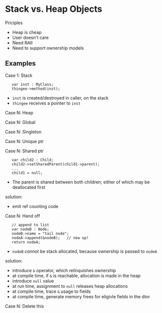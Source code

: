 # Stack vs. Heap Objects

Priciples
- Heap is cheap
- User doesn't care
- Need RAII
- Need to support ownership models

## Examples

Case 1: Stack
```
   var inst : MyClass;
   thingee->method(inst);
```
- `inst` is created/destroyed in caller, on the stack
- `thingee` receives a pointer to `inst`

Case N: Heap

Case N: Global

Case N: Singleton

Case N: Unique ptr

Case N: Shared ptr
```
   var child2 : Child;
   child2->setSharedParent(child1->parent);
   ...
   child1 = null;
```
- The parent is shared between both children; either of which may be deallocated first

solution:
- emit ref counting code

Case N: Hand off
```
   // append to list
   var nodeB : Node;
   nodeB->name = "tail node";
   nodeA->append(&nodeB);   // new op!
   return nodeA;
```
- `nodeB` _cannot_ be stack allocated, because ownership is passed to `nodeA`

solution:
- introduce `&` operator, which relinquishes ownership
- at compile time, if `&` is reachable, allocation is made in the heap
- introduce `null` value
- at run time, assignment to `null` releases heap allocations
- at compile time, trace `&` usage to fields
- at compile time, generate memory frees for eligivle fields in the dtor

Case N: Delete this
